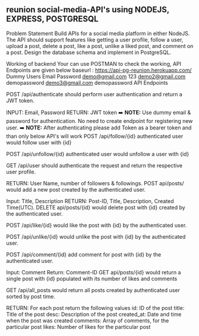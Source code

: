 ## reunion social-media-API's using NODEJS, EXPRESS, POSTGRESQL
Problem Statement
Build APIs for a social media platform in either NodeJS. The API should support features like getting a user profile, follow a user, upload a post, delete a post, like a post, unlike a liked post, and comment on a post. Design the database schema and implement in PostgreSQL.

Working of backend
Your can use POSTMAN to check the working, API Endpoints are given below
baseurl : https://api-pg-reunion.herokuapp.com/
Dummy Users
Email	Password
demo@gmail.com	123
demo2@gmail.com	demopassword
demo3@gmail.com	demopassword
API Endpoints

POST /api/authenticate should perform user authentication and return a JWT token.

INPUT: Email, Password
RETURN: JWT token
➡️ **NOTE:** Use dummy email & password for authentication. No need to create endpoint for registering new user.
➡️ **NOTE:** After authenticating please add Token as a bearer token and than only below API's will work
POST /api/follow/{id} authenticated user would follow user with {id}

POST /api/unfollow/{id} authenticated user would unfollow a user with {id}

GET /api/user should authenticate the request and return the respective user profile.

RETURN: User Name, number of followers & followings.
POST api/posts/ would add a new post created by the authenticated user.

Input: Title, Description
RETURN: Post-ID, Title, Description, Created Time(UTC).
DELETE api/posts/{id} would delete post with {id} created by the authenticated user.

POST /api/like/{id} would like the post with {id} by the authenticated user.

POST /api/unlike/{id} would unlike the post with {id} by the authenticated user.

POST /api/comment/{id} add comment for post with {id} by the authenticated user.

Input: Comment
Return: Comment-ID
GET api/posts/{id} would return a single post with {id} populated with its number of likes and comments

GET /api/all_posts would return all posts created by authenticated user sorted by post time.

RETURN: For each post return the following values
id: ID of the post
title: Title of the post
desc: Description of the post
created_at: Date and time when the post was created
comments: Array of comments, for the particular post
likes: Number of likes for the particular post
